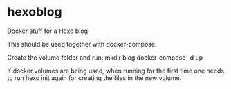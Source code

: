 # hexoblog
Docker stuff for a Hexo blog

This should be used together with docker-compose.

Create the volume folder and run:
mkdir blog
docker-compose -d up

If docker volumes are being used, when running for the first time one needs to run hexo init again for creating the files in the new volume.
